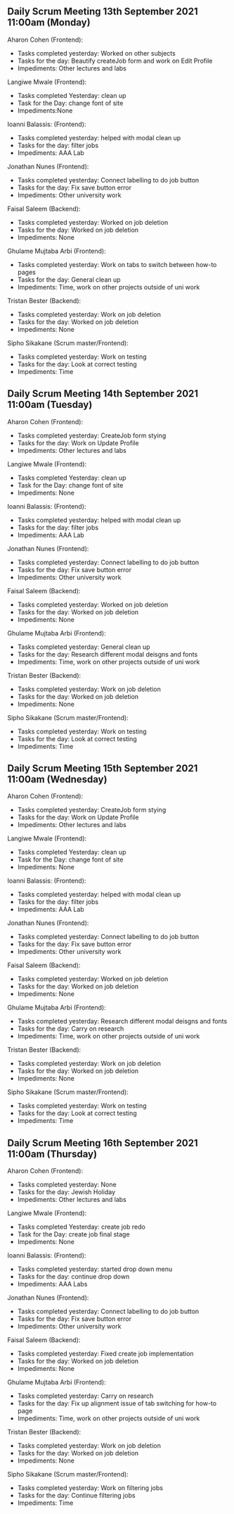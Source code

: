## Daily Scrum Meeting 13th September 2021 11:00am (Monday)

Aharon Cohen (Frontend):
- Tasks completed yesterday: Worked on other subjects
- Tasks for the day: Beautify createJob form and work on Edit Profile
- Impediments: Other lectures and labs

Langiwe Mwale (Frontend):
- Tasks completed Yesterday: clean up 
- Task for the Day: change font of site
- Impediments:None

Ioanni Balassis: (Frontend):
- Tasks completed yesterday: helped with modal clean up
- Tasks for the day: filter jobs
- Impediments: AAA Lab

Jonathan Nunes (Frontend):
- Tasks completed yesterday: Connect labelling to do job button
- Tasks for the day: Fix save button error
- Impediments: Other university work

Faisal Saleem (Backend):
- Tasks completed yesterday: Worked on job deletion
- Tasks for the day: Worked on job deletion
- Impediments: None

Ghulame Mujtaba Arbi (Frontend):
- Tasks completed yesterday: Work on tabs to switch between how-to pages
- Tasks for the day: General clean up
- Impediments: Time, work on other projects outside of uni work

Tristan Bester (Backend):
- Tasks completed yesterday: Work on job deletion
- Tasks for the day: Worked on job deletion
- Impediments: None

Sipho Sikakane (Scrum master/Frontend):
- Tasks completed yesterday: Work on testing
- Tasks for the day: Look at correct testing
- Impediments: Time

## Daily Scrum Meeting 14th September 2021 11:00am (Tuesday)

Aharon Cohen (Frontend):
- Tasks completed yesterday: CreateJob form stying
- Tasks for the day: Work on Update Profile
- Impediments: Other lectures and labs

Langiwe Mwale (Frontend):
- Tasks completed Yesterday: clean up 
- Task for the Day: change font of site
- Impediments: None

Ioanni Balassis: (Frontend):
- Tasks completed yesterday: helped with modal clean up
- Tasks for the day: filter jobs
- Impediments: AAA Lab

Jonathan Nunes (Frontend):
- Tasks completed yesterday: Connect labelling to do job button
- Tasks for the day: Fix save button error
- Impediments: Other university work

Faisal Saleem (Backend):
- Tasks completed yesterday: Worked on job deletion
- Tasks for the day: Worked on job deletion
- Impediments: None

Ghulame Mujtaba Arbi (Frontend):
- Tasks completed yesterday: General clean up
- Tasks for the day: Research different modal deisgns and fonts
- Impediments: Time, work on other projects outside of uni work

Tristan Bester (Backend):
- Tasks completed yesterday: Work on job deletion
- Tasks for the day: Worked on job deletion
- Impediments: None

Sipho Sikakane (Scrum master/Frontend):
- Tasks completed yesterday: Work on testing
- Tasks for the day: Look at correct testing
- Impediments: Time

## Daily Scrum Meeting 15th September 2021 11:00am (Wednesday)

Aharon Cohen (Frontend):
- Tasks completed yesterday: CreateJob form stying
- Tasks for the day: Work on Update Profile
- Impediments: Other lectures and labs

Langiwe Mwale (Frontend):
- Tasks completed Yesterday: clean up 
- Task for the Day: change font of site
- Impediments: None

Ioanni Balassis: (Frontend):
- Tasks completed yesterday: helped with modal clean up
- Tasks for the day: filter jobs
- Impediments: AAA Lab

Jonathan Nunes (Frontend):
- Tasks completed yesterday: Connect labelling to do job button
- Tasks for the day: Fix save button error
- Impediments: Other university work

Faisal Saleem (Backend):
- Tasks completed yesterday: Worked on job deletion
- Tasks for the day: Worked on job deletion
- Impediments: None

Ghulame Mujtaba Arbi (Frontend):
- Tasks completed yesterday: Research different modal deisgns and fonts
- Tasks for the day: Carry on research
- Impediments: Time, work on other projects outside of uni work

Tristan Bester (Backend):
- Tasks completed yesterday: Work on job deletion
- Tasks for the day: Worked on job deletion
- Impediments: None

Sipho Sikakane (Scrum master/Frontend):
- Tasks completed yesterday: Work on testing
- Tasks for the day: Look at correct testing
- Impediments: Time
 
## Daily Scrum Meeting 16th September 2021 11:00am (Thursday)

Aharon Cohen (Frontend):
- Tasks completed yesterday: None
- Tasks for the day: Jewish Holiday
- Impediments: Other lectures and labs

Langiwe Mwale (Frontend):
- Tasks completed Yesterday: create job redo
- Task for the Day: create job final stage
- Impediments: None

Ioanni Balassis: (Frontend):
- Tasks completed yesterday: started drop down menu
- Tasks for the day: continue drop down
- Impediments: AAA Labs

Jonathan Nunes (Frontend):
- Tasks completed yesterday: Connect labelling to do job button
- Tasks for the day: Fix save button error
- Impediments: Other university work

Faisal Saleem (Backend):
- Tasks completed yesterday: Fixed create job implementation
- Tasks for the day: Worked on job deletion
- Impediments: None

Ghulame Mujtaba Arbi (Frontend):
- Tasks completed yesterday: Carry on research
- Tasks for the day: Fix up alignment issue of tab switching for how-to page
- Impediments: Time, work on other projects outside of uni work

Tristan Bester (Backend):
- Tasks completed yesterday: Work on job deletion
- Tasks for the day: Worked on job deletion
- Impediments: None

Sipho Sikakane (Scrum master/Frontend):
- Tasks completed yesterday: Work on filtering jobs
- Tasks for the day: Continue filtering jobs
- Impediments: Time

